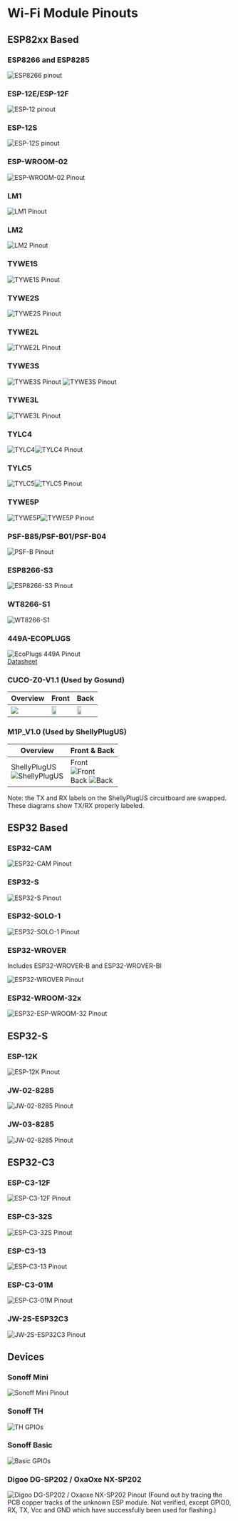 # Wi-Fi Module Pinouts

## ESP82xx Based
### ESP8266 and ESP8285 
![ESP8266 pinout](_media/pinouts/ESP8266_pinout.jpg)

### ESP-12E/ESP-12F
![ESP-12 pinout](_media/pinouts/ESP-12_pinout.jpg)

### ESP-12S 
![ESP-12S pinout](_media/pinouts/ESP-12s_pinout.jpg)

### ESP-WROOM-02
![ESP-WROOM-02 Pinout](_media/pinouts/ESP-WROOM-02_pinout.jpg)

### LM1 
![LM1 Pinout](_media/pinouts/LM1_pinout.jpg)

### LM2
![LM2 Pinout](_media/pinouts/LM2_pinout.jpg)

### TYWE1S 
![TYWE1S Pinout](_media/pinouts/TYWE1S_pinout.jpg)

### TYWE2S 
![TYWE2S Pinout](_media/pinouts/TYWE2S_pinout.jpg)

### TYWE2L 
![TYWE2L Pinout](_media/pinouts/TYWE2L_pinout.jpg)

### TYWE3S 
![TYWE3S Pinout](_media/TYWE3S_pinout.png)
![TYWE3S Pinout](_media/pinouts/TYWE3S_pinout.jpg)

### TYWE3L 
![TYWE3L Pinout](_media/pinouts/TYWE3L_pinout.jpg)

### TYLC4 
![TYLC4](_media/pinouts/TYLC4.png)![TYLC4 Pinout](_media/pinouts/TYLC4_pinout.jpg)

### TYLC5 
![TYLC5](_media/pinouts/TYLC5.png)![TYLC5 Pinout](_media/pinouts/TYLC5_pinout.png)

### TYWE5P 
![TYWE5P](_media/pinouts/TYWE5P.jpg)![TYWE5P Pinout](_media/pinouts/TYWE5P_pinout.jpg)

### PSF-B85/PSF-B01/PSF-B04
![PSF-B Pinout](https://templates.blakadder.com/assets/pinouts/PSF-B.png)

### ESP8266-S3
![ESP8266-S3 Pinout](_media/pinouts/ESP-8266-S3_pinout.jpg)

### WT8266-S1
![WT8266-S1](https://templates.blakadder.com/assets/pinouts/WT8266-S1.png)

### 449A-ECOPLUGS
![EcoPlugs 449A Pinout](_media/pinouts/449A-ECOPLUGS_pinout.jpg)    
[Datasheet](https://fccid.io/PAGECO-PLUGS/User-Manual/user-manual-2659058.iframe)

### CUCO-Z0-V1.1 (Used by Gosund)
| Overview | Front         | Back        |
|----------|---------------|-------------|
| <img src="https://user-images.githubusercontent.com/3363362/164947322-bbfcb7e4-db72-4b0e-8625-96af15943e9d.png"> | <img src="https://user-images.githubusercontent.com/3363362/164946764-c39169bb-0931-4f74-8343-d7dd09aa04a8.png" width=50% height=50%> | <img src="https://user-images.githubusercontent.com/3363362/164947065-53adb2fc-ebc4-4208-af56-1744abb1f9f5.png" width=50% height=50%> |

### M1P_V1.0 (Used by ShellyPlugUS)
| Overview | Front & Back  |
|----------|---------------|
| ShellyPlugUS<BR>![ShellyPlugUS](_media/pinouts/ShellyPlugUS_pinout.png) | Front<BR>![Front](_media/pinouts/M1P_V1.0-front.png)<BR>Back ![Back](_media/pinouts/M1P_V1.0-back.png) |

Note: the TX and RX labels on the ShellyPlugUS circuitboard are swapped. These diagrams show TX/RX properly labeled.


## ESP32 Based
### ESP32-CAM

![ESP32-CAM Pinout](_media/pinouts/ESP32-CAM_pinout.jpg)

### ESP32-S

![ESP32-S Pinout](_media/pinouts/ESP32-S_pinout.jpg)

### ESP32-SOLO-1

![ESP32-SOLO-1 Pinout](_media/pinouts/ESP32-SOLO-1.png)

### ESP32-WROVER

Includes ESP32-WROVER-B and ESP32-WROVER-BI

![ESP32-WROVER Pinout](_media/pinouts/ESP32-WROVER_pinout.jpg)

### ESP32-WROOM-32x

![ESP32-ESP-WROOM-32 Pinout](_media/pinouts/ESP-WROOM-32_pinout.jpg)

## ESP32-S

### ESP-12K

![ESP-12K Pinout](_media/pinouts/ESP-12K.png)

### JW-02-8285
![JW-02-8285 Pinout](_media/pinouts/JW-02-8285.png)

### JW-03-8285
![JW-02-8285 Pinout](_media/pinouts/JW-03-8285.png)

## ESP32-C3

### ESP-C3-12F

![ESP-C3-12F Pinout](_media/pinouts/ESP-C3-12F.png)

### ESP-C3-32S

![ESP-C3-32S Pinout](_media/pinouts/ESP-C3-32S.png)

### ESP-C3-13

![ESP-C3-13 Pinout](_media/pinouts/ESP-C3-13.png)

### ESP-C3-01M

![ESP-C3-01M Pinout](_media/pinouts/ESP-C3-01M.png)

### JW-2S-ESP32C3

![JW-2S-ESP32C3 Pinout](_media/pinouts/JW-2S-ESP32C3.png)

## Devices
### Sonoff Mini
![Sonoff Mini Pinout](_media/pinouts/sonoff_mini.jpg)

### Sonoff TH
<img alt="TH GPIOs" src="http://tinkerman.cat/wp-content/uploads/2016/10/20161004_220416_LABELSs.jpg"></img>

### Sonoff Basic
<img alt="Basic GPIOs" src="http://tinkerman.cat/wp-content/uploads/2016/06/pinout_frontx.jpg"></img>

### Digoo DG-SP202 / OxaOxe NX-SP202
<img alt="Digoo DG-SP202 / Oxaoxe NX-SP202 Pinout" src="https://abload.de/img/nx-sp202-pinoutubkyw.jpg"></img>
(Found out by tracing the PCB copper tracks of the unknown ESP module. Not verified, except GPIO0, RX, TX, Vcc and GND which have successfully been used for flashing.)
